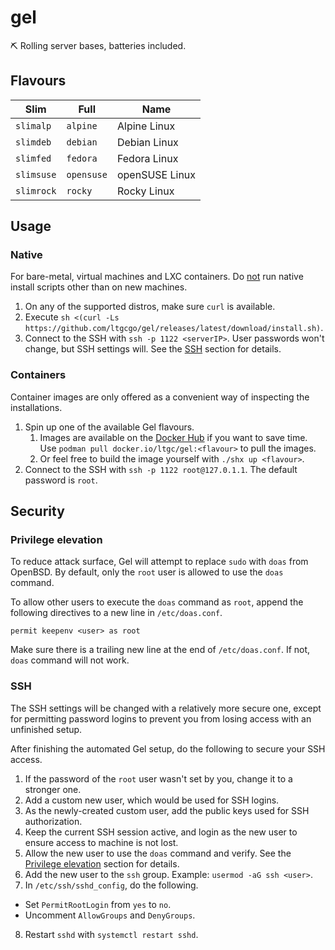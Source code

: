 # gel
⛏ Rolling server bases, batteries included.

## Flavours
| Slim | Full | Name |
| ---- | ---- | ---- |
| `slimalp` | `alpine` | Alpine Linux |
| `slimdeb` | `debian` | Debian Linux |
| `slimfed` | `fedora` | Fedora Linux |
| `slimsuse` | `opensuse` | openSUSE Linux |
| `slimrock` | `rocky` | Rocky Linux |

## Usage
### Native
For bare-metal, virtual machines and LXC containers. Do <u>not</u> run native install scripts other than on new machines.

1. On any of the supported distros, make sure `curl` is available.
2. Execute `sh <(curl -Ls https://github.com/ltgcgo/gel/releases/latest/download/install.sh)`.
3. Connect to the SSH with `ssh -p 1122 <serverIP>`. User passwords won't change, but SSH settings will. See the [SSH](#ssh) section for details.

### Containers
Container images are only offered as a convenient way of inspecting the installations.

1. Spin up one of the available Gel flavours.
    1. Images are available on the [Docker Hub](https://hub.docker.com/r/ltgc/gel) if you want to save time. Use `podman pull docker.io/ltgc/gel:<flavour>` to pull the images.
    2. Or feel free to build the image yourself with `./shx up <flavour>`.
2. Connect to the SSH with `ssh -p 1122 root@127.0.1.1`. The default password is `root`.

## Security
### Privilege elevation
To reduce attack surface, Gel will attempt to replace `sudo` with `doas` from OpenBSD. By default, only the `root` user is allowed to use the `doas` command.

To allow other users to execute the `doas` command as `root`, append the following directives to a new line in `/etc/doas.conf`.

```
permit keepenv <user> as root
```

Make sure there is a trailing new line at the end of `/etc/doas.conf`. If not, `doas` command will not work.

### SSH
The SSH settings will be changed with a relatively more secure one, except for permitting password logins to prevent you from losing access with an unfinished setup.

After finishing the automated Gel setup, do the following to secure your SSH access.

1. If the password of the `root` user wasn't set by you, change it to a stronger one.
2. Add a custom new user, which would be used for SSH logins.
3. As the newly-created custom user, add the public keys used for SSH authorization.
4. Keep the current SSH session active, and login as the new user to ensure access to machine is not lost.
5. Allow the new user to use the `doas` command and verify. See the [Privilege elevation](#privilege-elevation) section for details.
6. Add the new user to the `ssh` group. Example: `usermod -aG ssh <user>`.
7. In `/etc/ssh/sshd_config`, do the following.
  * Set `PermitRootLogin` from `yes` to `no`.
  * Uncomment `AllowGroups` and `DenyGroups`.
8. Restart `sshd` with `systemctl restart sshd`.